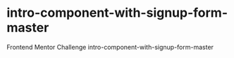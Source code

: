 # intro-component-with-signup-form-master
Frontend Mentor Challenge intro-component-with-signup-form-master
